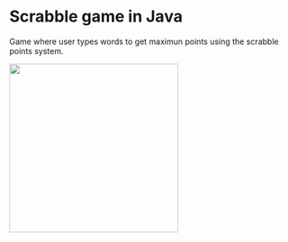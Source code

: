# Scrabble game in Java
Game where user types words to get maximun points using the scrabble points system.

<img src="https://github.com/Sukhpreet-s/scrabble-game-java/assets/41968447/19e079f8-5118-4c29-b343-92a1aeefcba8" width="300">
